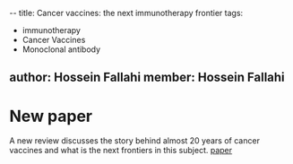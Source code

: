 --
title: Cancer vaccines: the next immunotherapy frontier
tags:
  - immunotherapy
  - Cancer Vaccines
  - Monoclonal antibody

author: Hossein Fallahi
member: Hossein Fallahi
---

# New paper 
A new review discusses the story behind almost 20 years of cancer vaccines and what is the next frontiers in this subject. [paper](https://www.nature.com/articles/s43018-022-00418-6)

